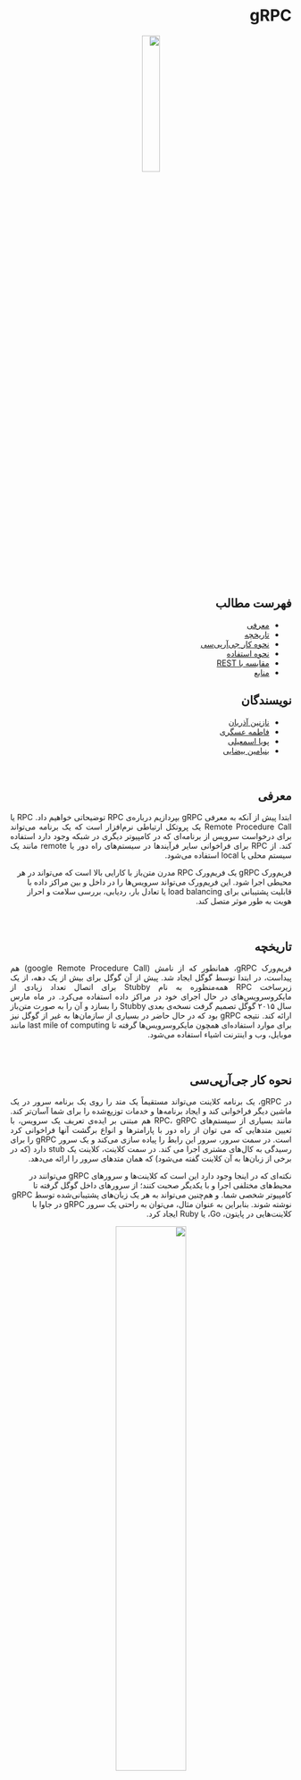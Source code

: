 <div dir="rtl">

# gRPC

<p align=center><img src="./images/icon.png" width="25%" height="25%"></p>

## فهرست مطالب
- [معرفی](#معرفی)
- [تاریخچه](#تاریخچه)
- [نحوه کار جی‌آر‌پی‌سی](#نحوه-کار-جی‌آرپی‌سی)
- [نحوه استفاده](#نحوه-استفاده)
- [مقایسه با REST](#مقایسه-با-REST)
- [منابع](#منابع)

## نویسندگان
- [نازنین آذریان](https://github.com/Nazhixx)
- [فاطمه عسگری](https://github.com/fatemeh-asgari)
- [پویا اسمعیلی](https://github.com/PouyaEsmaili)
- [بنیامین بیضایی](https://github.com/benyaminbeyzaie)


<br/>

## معرفی 
<p align=right style="text-align: justify;">
ابتدا پیش از آنکه به معرفی gRPC بپردازیم درباره‌ی RPC توضیحاتی خواهیم داد.
RPC یا Remote Procedure Call یک پروتکل ارتباطی نرم‌افزار است که یک برنامه می‌تواند برای درخواست سرویس از برنامه‌ای که در کامپیوتر دیگری در شبکه وجود دارد استفاده کند.
از RPC برای فراخوانی سایر فرآیندها در سیستم‌های راه دور یا remote مانند یک سیستم محلی یا local استفاده می‌شود.

فریم‌ورک gRPC یک فریم‌ورک RPC مدرن متن‌باز با کارایی بالا است که می‌تواند در هر محیطی اجرا شود. این فریم‌ورک می‌تواند سرویس‌ها را در داخل و بین مراکز داده با قابلیت پشتیبانی برای load balancing یا تعادل بار، ردیابی، بررسی سلامت و احراز هویت به طور موثر متصل کند.
</p>

</br>

## تاریخچه
<p align=right style="text-align: justify;">
فریم‌ورک gRPC، همانطور که از نامش (google Remote Procedure Call) هم پیداست، در ابتدا توسط گوگل ایجاد شد. پیش از آن گوگل برای بیش از یک دهه، از یک زیرساخت RPC همه‌منظوره به نام Stubby برای اتصال تعداد زیادی از مایکروسرویس‌‌های در حال اجرای خود در مراکز داده استفاده می‌کرد. در ماه مارس سال ۲۰۱۵ گوگل تصمیم گرفت نسخه‌ی بعدی Stubby را بسازد و آن را به صورت متن‌باز ارائه کند. نتیجه gRPC بود که در حال حاضر در بسیاری از سازمان‌ها به غیر از گوگل نیز برای موارد استفاده‌ای همچون مایکروسرویس‌ها گرفته تا last mile of computing مانند موبایل، وب و اینترنت اشیاء استفاده می‌شود.

</p>
</br>

## نحوه کار جی‌آرپی‌سی
<p align=right style="text-align: justify;">
در gRPC، یک برنامه کلاینت می‌تواند مستقیماً یک متد را روی یک برنامه سرور در یک ماشین دیگر فراخوانی کند و ایجاد برنامه‌ها و خدمات توزیع‌شده را برای شما آسان‌تر کند.
مانند بسیاری از سیستم‌‌های RPC، gRPC هم مبتنی بر ایده‌ی تعریف یک سرویس، با تعیین متدهایی که می توان از راه دور با پارامترها و انواع برگشت آنها فراخوانی کرد است.
در سمت سرور، سرور این رابط را پیاده سازی می‌کند و یک سرور gRPC را برای رسیدگی به کال‌های مشتری اجرا می کند. در سمت کلاینت، کلاینت یک stub دارد (که در برخی از زبان‌ها به آن کلاینت گفته می‌شود) که همان متدهای سرور را ارائه می‌دهد.

نکته‌ای که در اینجا وجود دارد این است که کلاینت‌ها و سرورهای gRPC می‌توانند در محیط‌های مختلفی اجرا و با یکدیگر صحبت کنند؛ از سرورهای داخل گوگل گرفته تا کامپیوتر شخصی شما. و هم‌چنین می‌تواند به هر یک زبان‌های پشتیبانی‌شده توسط gRPC نوشته شوند. بنابراین به عنوان مثال، می‌توان به راحتی یک سرور gRPC در جاوا با کلاینت‌هایی در پایتون، Go، یا Ruby ایجاد کرد.
</p>
<p align=center><img src="./images/landing.svg" width="50%"></p>

<p align=right style="text-align: justify;">
مسئله‌‌ی مهم دیگر در gRPC این است که این فریم‌ورک به صورت پیش‌فرض از Protocol Buffers استفاده می‌کند که مکانیسم متن‌باز گوگل برای سریال‌سازی داده‌های ساختاریافته می‌باشد. (هر چند می‌توان از دیتا فرمت‌های دیگری مانند JSON هم استفاده کرد.)
برای کار با Protocol Buffers ابتدا باید دیتایی که قصد سریال‌سازی آن را دارید را در یک فایل proto که یک فایل تکست ساده با پسوند proto. است ذخیره کنید.
داده‌های بافر پروتکل به صورت پیام‌هایی ساختاریافته می‌شوند که در آن هر پیام یک logical record کوچک از اطلاعات است که شامل یک سری جفت نام-مقدار به نام field است:

```protobuf
message Person {
  string name = 1;
  int32 id = 2;
  bool has_ponycopter = 3;
}
```
</p>

</br>

<p align=right style="text-align: justify;">
کافی است شما سرویس‌های gRPC را در فایل‌های proto معمولی تعریف کنید؛ با پارامترهای متد RPC و return typeهایی که به عنوان messageهای بافر پروتکل تعریف شده‌اند:

```protobuf
// The greeter service definition.
service Greeter {
  // Sends a greeting
  rpc SayHello (HelloRequest) returns (HelloReply) {}
}

// The request message containing the user's name.
message HelloRequest {
  string name = 1;
}

// The response message containing the greetings
message HelloReply {
  string message = 1;
}
```
</p>

## نحوه استفاده
<p align=right style="text-align: justify;">
همانطور که گفتیم فریم‌ورک gRPC زبان‌های بسیار زیادی را برای نوشتن سرویس‌های کلاینت و سرور پشتییانی می‌کند. ما در ادامه یک برنامه‌ی ابتدایی به زبان Go برای راه‌اندازی gRPC ارائه می‌دهیم که می‌توانید گام به گام با آن پیش بیایید. 
</p>

### پیش‌نیازها
- یک نسخه از Go که برای راهنمایی نصب آن می‌توانید از [این راهنما](https://golang.org/doc/install) استفاده کنید.
- کامپایلر Protocol Buffer که برای نصب آن می‌توانید از [این راهنما](https://grpc.io/docs/protoc-installation/) 
استفاده کنید.
- افزونه‌های Go برای Protocol Buffer
  - افزونه‌های کامپایلر protocol  برای زبان Go را با استفاده از دستورات زیر نصب کنید:
  ```
  $ go install google.golang.org/protobuf/cmd/protoc-gen-go@v1.28
  $ go install google.golang.org/grpc/cmd/protoc-gen-go-grpc@v1.2
  ```
  - به گونه‌ای PATH خود را آپدیت کنید که کامپایلر protoc بتواند افزونه‌ها را پیدا کند:
  ```
  $ export PATH="$PATH:$(go env GOPATH)/bin"
  ```

### راه‌اندازی و استفاده
<p align=right style="text-align: justify;">
مثالی که در ادامه خواهیم گفت از مخزن grpc-go آورده شده است
آورده شده است.
برای گرفتن این کد می‌توانید آن را به کمک دستور زیر کلون کنید:

```
$ git clone -b v1.52.0 --depth 1 https://github.com/grpc/grpc-go
```
و سپس به دایرکتوری مربوطه بروید:
```
$ cd grpc-go/examples/route_guide
```
اولین گام این است که سرویس gRPC خود را تعریف کنید. سپس با استفاده از Protocol Buffers نوع متدهای response و request را تعریف کنید.

برای تعریف service، یک service با نام دلخواه داخل فایل proto. مشخص کنید:

```protobuf
service RouteGuide {
   ...
}
```

سپس باید متدهای rpc خود را داخل تعریف سرویس خود، با تعریف کردن نوع‌های request و response تعریف کنید. gRPC به شما اجازه می‌دهد چهار نوع متفاوت متد سرویس تعریف کنید که در این مقاله تنها به یک نوع آن یعنی Simple RPC اشاره شده است. جهت تمایل می‌توانید با مراجعه به [مستندات gRPC](https://grpc.io/docs/what-is-grpc/core-concepts/)
با انواع دیگر آن آشنا شوید.

در حالت Simple RPC کلاینت با استفاده از stub یک درخواست برای سرور فرستاده و مانند یک function call عادی منتظر آمدن پاسخ آن می‌ماند.
```protobuf
// Obtains the feature at a given position.
rpc GetFeature(Point) returns (Feature) {}
```

فایل proto. ما هم‌چنین شامل تعریف انواع protocol buffer messageهاست که برای تمام request و responseهایی که در متد سرویس خود داریم تعریف شده‌اند. به طور مثال:
```protobuf
message Point {
  int32 latitude = 1;
  int32 longitude = 2;
}
```

</p>
</br>
<p align=right style="text-align: justify;">
مرحله‌ی بعدی تولید interface کلاینت و سرور gRPC از روی تعریف سرویس `proto.` است 
ما برای این کار از کامپایلر پروتکل بافر یعنی `pr‍otoc` با یک افزونه‌ی به‌خصوص Go برای gRPC استفاده می‌کنیم. در مثالی که داریم، داخل دایرکتوری
`examples/route_guide` این دستور را اجرا کنید:

```
$ protoc --go_out=. --go_opt=paths=source_relative \
    --go-grpc_out=. --go-grpc_opt=paths=source_relative \
    routeguide/route_guide.proto
```

حال برای ساختن سرور مورد استفاده در مثال که سرور ‍`routeGuide` است اقدام می‌کنیم. سرور ما دارای یک نوع استراکت `routeGuideServer` است که اینترفیس ساخته‌شده‌ی `RouteGuideServer` را پیاده‌سازی می‌کند:

```go
type routeGuideServer struct {
        ...
}
...

func (s *routeGuideServer) GetFeature(ctx context.Context, point *pb.Point) (*pb.Feature, error) {
        ...
}
...
```
در مدل Simple RPC این `routeGuideServer` تمام متدهای سرویس را پیاده‌سازی می‌کند. به طور مثال متد `GetFeature` یک Point از کلاینت گرفته و اطلاعات feature آن را برمی‌گرداند که پیاده‌سازی آن به طور نمونه در زیر آورده شده است:
```go
func (s *routeGuideServer) GetFeature(ctx context.Context, point *pb.Point) (*pb.Feature, error) {
  for _, feature := range s.savedFeatures {
    if proto.Equal(feature.Location, point) {
      return feature, nil
    }
  }
  // No feature was found, return an unnamed feature
  return &pb.Feature{Location: point}, nil
}
```
زمانیکه همه‌ی متدها را پیاده‌سازی کردیم، وقت آن است که یک سرور gRPC را بالا بیاوریم به طوری که کلاینت‌ها عملا بتوانند از آن استفاده کنند. برای سرویس `RouteGuide` که داشتیم می‌توانیم به شکل زیر عمل کنیم:
```go
flag.Parse()
lis, err := net.Listen("tcp", fmt.Sprintf("localhost:%d", *port))
if err != nil {
  log.Fatalf("failed to listen: %v", err)
}
var opts []grpc.ServerOption
...
grpcServer := grpc.NewServer(opts...)
pb.RegisterRouteGuideServer(grpcServer, newServer())
grpcServer.Serve(lis)
```

مرحله‌ی بعد ساختن کلاینت است. برای فراخوانی سرویس متدها اول از همه به یک کانال gRPC نیاز داریم که با سرور ارتباط برقرار کند. برای این کار مانند زیر، آدرس سرور را به همراه پورت مربوطه به `grpc.Dial()` پاس می‌دهیم:
```go
var opts []grpc.DialOption
...
conn, err := grpc.Dial(*serverAddr, opts...)
if err != nil {
  ...
}
defer conn.Close()
```

زمانی که کانال gRPC تشکیل و برپا شد، به یک stub کلاینت نیاز داریم تا RPCها را اجرا کند. برای این کار از متد `newRouteGuideClient` که توسط پکیج `pb` که ساخته شده بود ارائه‌شده است استفاده می‌کنیم:
```go
client := pb.NewRouteGuideClient(conn)
```
حال در مرحله‌ی بعد باید سرویس متدهای خود را صدا بزنیم. در روش Simple RPC این کار مانند صدا زدن عادی یک تابع است.
```go
feature, err := client.GetFeature(context.Background(), &pb.Point{409146138, -746188906})
if err != nil {
  ...
}
```

در نهایت برای اجرا کردن سرور و کلاینت خود، می‌توان همانند کاری که ما از دایرکتوری `examples/route_guide` انجام می‌دهیم، با دستورات زیر سرور و کلاینت را اجرا کرد:

ابتدا سرور را اجرا می‌کنیم:
```
$ go run server/server.go

```

سپس در یک ترمینال دیگر کلاینت را اجرا می‌کنیم:
```
$ go run client/client.go

```
</p>

## مقایسه با REST
همانطور که می‌دانید REST APIها از APIهای بسیار معروف و پرکاربرد در حوزه‌ی مایکروسرویس‌ها و اپلیکیشن‌های آن‌ها هستند. با این حال در بعضی اوقات از gRPCها استفاده می‌شود. در ادامه به بیان چندین تفاوت میان این دو می‌پردازیم:
- فرمت‌های پیامرسانی JSON و XML توسط هر دو نوع RPC و REST APIها استفاده می‌شود. در حالی که JSON محبوب‌ترین انتخاب است، می‌تواند گاهی اوقات کند باشد. بر خلاف RPC و REST، مدل gRPC با استفاده از فرمت پیامرسانی protobuf بر مشکلات مربوط به سرعت غلبه کرده است.

- راه دیگری که gRPC سرعت را افزایش می‌دهد، استفاده از پروتکل HTTP2 است. HTTP2 نسبت به HTTP1 سریع‌تر و کارآمدتر است و تاخیر شبکه را کاهش می‌دهد.
- اتصال‌های gRPC API از اتصال‌های REST API سریع‌تر است. gRPC هنگام دریافت داده تقریبا ۷ برابر و هنگام ارسال داده تقریبا ۱۰ برابر سریع‌تر از REST است و این عمدتا به دلیل بسته‌بندی فشرده‌ی protocol bufferها و هم‌چنین استفاده از HTTP2 توسط gRPC است.
- علیرغم مزایای gRPC در سرعت انتقال پیام، این نوع اجرای API بسیار کندتر از اجرای REST API است. طبق تحقیقات پیاده‌سازی یک سرویس ساده‌ی gRPC تقریبا ۴۵ دقیقه طول می‌کشد درحالیکه پیاده‌سازی REST API تنها حدود ۱۰ دقیقه طول می‌کشد.



## منابع
https://grpc.io

https://en.wikipedia.org/wiki/GRPC

https://grpc.io/docs/what-is-grpc/introduction/

https://grpc.io/docs/languages/go/basics/

https://www.techtarget.com/searchapparchitecture/definition/Remote-Procedure-Call-RPC

https://blog.dreamfactory.com/grpc-vs-rest-how-does-grpc-compare-with-traditional-rest-apis/

</div>